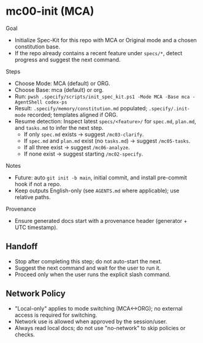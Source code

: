 # mc00-init (MCA)

Goal
- Initialize Spec-Kit for this repo with MCA or Original mode and a chosen constitution base.
- If the repo already contains a recent feature under `specs/*`, detect progress and suggest the next command.

Steps
- Choose Mode: MCA (default) or ORG.
- Choose Base: mca (default) or org.
- Run: `pwsh .specify/scripts/init_spec_kit.ps1 -Mode MCA -Base mca -AgentShell codex-ps`
- Result: `.specify/memory/constitution.md` populated; `.specify/.init-mode` recorded; templates aligned if ORG.
- Resume detection: Inspect latest `specs/<feature>/` for `spec.md`, `plan.md`, and `tasks.md` to infer the next step.
  - If only `spec.md` exists → suggest `/mc03-clarify`.
  - If `spec.md` and `plan.md` exist (no `tasks.md`) → suggest `/mc05-tasks`.
  - If all three exist → suggest `/mc06-analyze`.
  - If none exist → suggest starting `/mc02-specify`.

Notes
- Future: auto `git init -b main`, initial commit, and install pre-commit hook if not a repo.
- Keep outputs English-only (see `AGENTS.md` where applicable); use relative paths.

Provenance
- Ensure generated docs start with a provenance header (generator + UTC timestamp).
## Handoff
- Stop after completing this step; do not auto-start the next.
- Suggest the next command and wait for the user to run it.
- Proceed only when the user runs the explicit slash command.

## Network Policy
- "Local-only" applies to mode switching (MCA<->ORG); no external access is required for switching.
- Network use is allowed when approved by the session/user.
- Always read local docs; do not use "no-network" to skip policies or checks.
